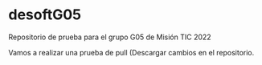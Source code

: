 # desoftG05
Repositorio de prueba para el grupo G05 de Misión TIC 2022

Vamos a realizar una prueba de pull (Descargar cambios en el repositorio.
